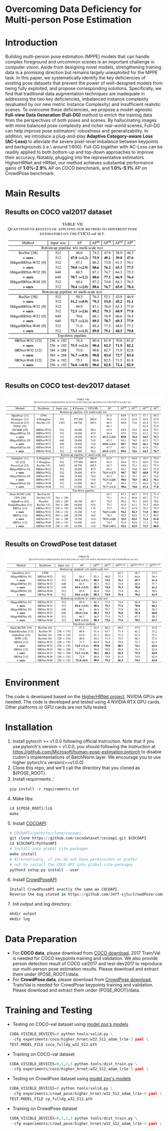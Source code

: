 # Overcoming Data Deficiency for Multi-person Pose Estimation
# Introduction
Building multi-person pose estimation (MPPE) models that can handle complex foreground and uncommon scenes is an important challenge in computer vision. Aside from designing novel models, strengthening training data is a promising direction but remains largely unexploited for the MPPE task. In this paper, we systematically identify the key deficiencies of existing pose datasets that prevent the power of well-designed models from being fully exploited, and propose corresponding solutions. Specifically, we find that traditional data augmentation techniques are inadequate in addressing the two key deficiencies, imbalanced instance complexity (evaluated by our new metric Instance Complexity) and insufficient realistic scenes. To overcome these deficiencies, we propose a model-agnostic **Full-view Data Generation (Full-DG)** method to enrich the training data from the perspectives of both poses and scenes. By hallucinating images with more balanced pose complexity and richer real-world scenes, Full-DG can help improve pose estimators' robustness and generalizability. In addition, we introduce a plug-and-play **Adaptive Category-aware Loss (AC-Loss)** to alleviate the severe pixel-level imbalance between keypoints and backgrounds (i.e.\ around 1:600). Full-DG together with AC-Loss can be readily applied to both bottom-up and top-down approaches to improve their accuracy. Notably, plugging into the representative estimators HigherHRNet and HRNet, our method achieves substantial performance gains of **1.0%-2.9%** AP on COCO benchmark, and **1.0%-5.1%** AP on CrowdPose benchmark.
# Main Results
## Results on COCO val2017 dataset
![](https://github.com/vikki-dai/Full-DG/blob/Full-DG/visualization/main_results_COCO_val.png)
## Results on  COCO test-dev2017 dataset
![](https://github.com/vikki-dai/Full-DG/blob/Full-DG/visualization/main_results_COCO_testdev.png)
## Results on CrowdPose test dataset
![](https://github.com/vikki-dai/Full-DG/blob/Full-DG/visualization/main_results_CrowdPose_test.png)
# Environment
The code is developed based on the [HigherHRNet project](https://github.com/HRNet/HigherHRNet-Human-Pose-Estimation). NVIDIA GPUs are needed. The code is developed and tested using 4 NVIDIA RTX GPU cards. Other platforms or GPU cards are not fully tested.
# Installation
1. Install pytorch >= v1.0.0 following official instruction. Note that if you use pytorch's version < v1.0.0, you should following the instruction at https://github.com/Microsoft/human-pose-estimation.pytorch to disable cudnn's implementations of BatchNorm layer. We encourage you to use higher pytorch's version(>=v1.0.0)
2. Clone this repo, and we'll call the directory that you cloned as ${POSE_ROOT}.
3. Install requirments：
```python
  pip install -r requirements.txt
```
4. Make libs:
```python
  cd ${POSE_ROOT}/lib
  make
```
5. Install [COCOAPI](https://github.com/cocodataset/cocoapi):
```python
  # COCOAPI=/path/to/clone/cocoapi
  git clone https://github.com/cocodataset/cocoapi.git $COCOAPI
  cd $COCOAPI/PythonAPI
  # Install into global site-packages
  make install
  # Alternatively, if you do not have permissions or prefer
  # not to install the COCO API into global site-packages
  python3 setup.py install --user 
```
6. Install [CrowdPoseAPI](https://github.com/Jeff-sjtu/CrowdPose)
```python
  Install CrowdPoseAPI exactly the same as COCOAPI.
  Reverse the bug stated in https://github.com/Jeff-sjtu/CrowdPose/commit/785e70d269a554b2ba29daf137354103221f479e**
```
7. Init output and log directory:
```python
  mkdir output 
  mkdir log
```
# Data Preparation
* For **COCO data**, please download from [COCO download](https://cocodataset.org/#download), 2017 Train/Val is needed for COCO keypoints training and validation. We also provide person detection result of COCO val2017 and test-dev2017 to reproduce our multi-person pose estimation results. Please download and extract them under {POSE_ROOT}/data.  
* For **CrowdPose data**, please download from [CrowdPose download](https://github.com/Jeff-sjtu/CrowdPose#dataset), Train/Val is needed for CrowdPose keypoints training and validation. Please download and extract them under {POSE_ROOT}/data.
# Training and Testing
* Testing on COCO-val dataset using [model zoo's models](https://github.com/vikki-dai/Full-DG/blob/main/model_zoo.txt)
```python
  CUDA_VISIBLE_DEVICES=0 python tools/valid.py \
  --cfg experiments/coco/higher_hrnet/w32_512_adam_lr1e-3.yaml \
  TEST.MODEL_FILE coco_fulldg_w32_512.pth
```
* Training on COCO-val dataset
```python
  CUDA_VISIBLE_DEVICES=0,1,2,3 python tools/dist_train.py \
  --cfg experiments/coco/higher_hrnet/w32_512_adam_lr1e-3.yaml \
```
* Testing on CrowdPose dataset using [model zoo's models](https://github.com/vikki-dai/RSGNet/blob/main/model_zoo.txt)
```python
  CUDA_VISIBLE_DEVICES=0 python tools/valid.py \
  --cfg experiments/crowd_pose/higher_hrnet/w32_512_adam_lr1e-3.yaml \
  TEST.MODEL_FILE cp_fulldg_w32_512.pth
```
* Training on CrowdPose dataset
```python
  CUDA_VISIBLE_DEVICES=0,1,2,3 python tools/dist_train.py \
  --cfg experiments/crowd_pose/higher_hrnet/w32_512_adam_lr1e-3.yaml \
```
